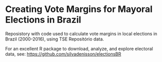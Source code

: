 # Creating Vote Margins for Mayoral Elections in Brazil

Reposistory with code used to calculate vote margins in local elections in Brazil (2000-2016), using TSE Repositório data.  

For an excellent R package to download, analyze, and explore electoral data, see: https://github.com/silvadenisson/electionsBR
